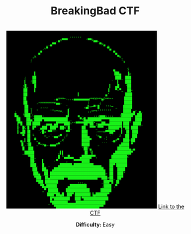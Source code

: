 <div align="center">
    </br>
  <h1>BreakingBad CTF</h1>
    </br>
  <img src=1.png width="400px"/>
  <a href="https://drive.google.com/drive/u/0/folders/1WGTR_UqDbaJwvqNyQFF9r5HVnYhUHdds">Link to the CTF</a>
   </br>
  <p><b>Difficulty: </b> Easy</p>
</div>
